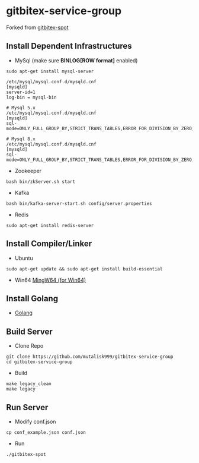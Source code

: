 # gitbitex-service-group

Forked from [gitbitex-spot](https://github.com/mutalisk999/gitbitex-service-group)

## Install Dependent Infrastructures
* MySql (make sure **BINLOG[ROW format]** enabled)
```
sudo apt-get install mysql-server
```

```
/etc/mysql/mysql.conf.d/mysqld.cnf
[mysqld]
server-id=1      
log-bin = mysql-bin 
```

```
# Mysql 5.x
/etc/mysql/mysql.conf.d/mysqld.cnf
[mysqld]
sql-mode=ONLY_FULL_GROUP_BY,STRICT_TRANS_TABLES,ERROR_FOR_DIVISION_BY_ZERO,NO_AUTO_CREATE_USER,NO_ENGINE_SUBSTITUTION

# Mysql 8.x
/etc/mysql/mysql.conf.d/mysqld.cnf
[mysqld]
sql-mode=ONLY_FULL_GROUP_BY,STRICT_TRANS_TABLES,ERROR_FOR_DIVISION_BY_ZERO,NO_ENGINE_SUBSTITUTION
```

* Zookeeper
```
bash bin/zkServer.sh start
```

* Kafka
```
bash bin/kafka-server-start.sh config/server.properties
```

* Redis
```
sudo apt-get install redis-server
```


## Install Compiler/Linker
* Ubuntu
```
sudo apt-get update && sudo apt-get install build-essential
```

* Win64
[MingW64 (for Win64)](https://www.mingw-w64.org/)

## Install Golang

* [Golang](https://go.dev/doc/install)


## Build Server

* Clone Repo
```
git clone https://github.com/mutalisk999/gitbitex-service-group
cd gitbitex-service-group
```

* Build 
```
make legacy_clean
make legacy
```

## Run Server
* Modify conf.json
```
cp conf_example.json conf.json
```

* Run
```
./gitbitex-spot
```
